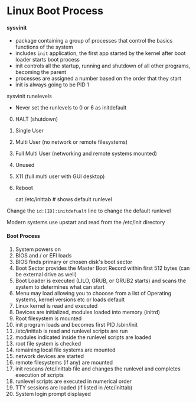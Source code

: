 Linux Boot Process
=====

#### sysvinit

* package containing a group of processes that control the basics functions of the system
* includes `init` application, the first app started by the kernel after boot loader starts boot process
* init controls all the startup, running and shutdown of all other programs, becoming the parent
* processes are assigned a number based on the order that they start
* init is always going to be PID 1

sysvinit runelevels

* Never set the runlevels to 0 or 6 as initdefault

0. HALT (shutdown)
1. Single User
2. Multi User (no network or remote filesystems)
3. Full Multi User (networking and remote systems mounted)
4. Unused
5. X11 (full multi user with GUI desktop)
6. Reboot


    cat /etc/inittab   # shows default runlevel

Change the `id:[ID]:initdefualt` line to change the default runlevel

Modern systems use upstart and read from the /etc/init directory

#### Boot Process

1. System powers on
2. BIOS and / or EFI loads
3. BIOS finds primary or chosen disk's boot sector 
4. Boot Sector provides the Master Boot Record within first 512 bytes (can be external drive as well)
5. Boot Loader is executed (LILO, GRUB, or GRUB2 starts) and scans the system to determines what can start
6. Menu may load allowing you to chooose from a list of Operating systems, kernel versions etc or loads default
7. Linux kernel is read and executed
8. Devices are initialized, modules loaded into memory (initrd)
9. Root filesystem is mounted
10. init program loads and becomes first PID /sbin/init
11. /etc/inittab is read and runlevel scripts are run 
12. modules indicated inside the runlevel scripts are loaded
13. root file system is checked
14. remaining local file systems are mounted
15. network devices are started
16. remote filesystems (if any) are mounted
17. init rescans /etc/inittab file and changes the runlevel and completes execution of scripts
18. runlevel scripts are executed in numerical order  
19. TTY sessions are loaded (if listed in /etc/inittab)
20. System login prompt displayed


